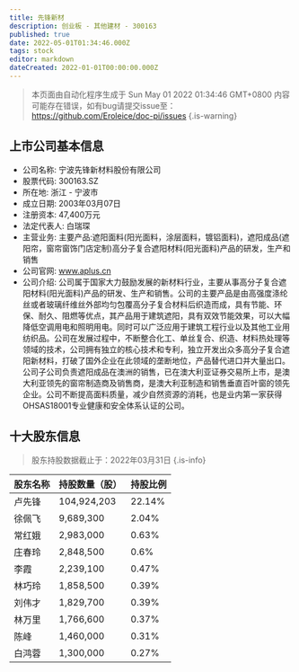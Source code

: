 ```yaml
---
title: 先锋新材
description: 创业板 - 其他建材 - 300163
published: true
date: 2022-05-01T01:34:46.000Z
tags: stock
editor: markdown
dateCreated: 2022-01-01T00:00:00.000Z
---
```


> 本页面由自动化程序生成于 Sun May 01 2022 01:34:46 GMT+0800
> 内容可能存在错误，如有bug请提交issue至：https://github.com/Eroleice/doc-pi/issues
{.is-warning}

## 上市公司基本信息
- 公司名称: 宁波先锋新材料股份有限公司
- 股票代码: 300163.SZ
- 所在地: 浙江 - 宁波市
- 成立日期: 2003年03月07日
- 注册资本: 47,400万元
- 法定代表人: 白瑞琛
- 主营业务: 主要产品:遮阳面料(阳光面料，涂层面料，镀铝面料)，遮阳成品(遮阳帘，窗帘窗饰门店定制)高分子复合遮阳材料(阳光面料)产品的研发，生产和销售
- 公司官网: www.aplus.cn
- 公司介绍: 公司属于国家大力鼓励发展的新材料行业，主要从事高分子复合遮阳材料(阳光面料)产品的研发、生产和销售。公司的主要产品是由高强度涤纶丝或者玻璃纤维丝外部均匀包覆高分子复合材料后织造而成，具有节能、环保、耐久、阻燃等优点，其产品用于建筑遮阳，具有双效节能效果，可以大幅降低空调用电和照明用电。同时可以广泛应用于建筑工程行业以及其他工业用纺织品。公司在发展过程中，不断整合化工、单丝复合、织造、材料热处理等领域的技术，公司拥有独立的核心技术和专利，独立开发出众多高分子复合遮阳新材料，打破了国外企业在此领域的垄断地位，产品替代进口并大量出口。公司子公司负责遮阳成品在澳洲的销售，已在澳大利亚证券交易所上市，是澳大利亚领先的窗帘制造商及销售商，是澳大利亚制造和销售垂直百叶窗的领先企业。公司不断提高面料质量，减少自然资源的消耗，也是业内第一家获得OHSAS18001专业健康和安全体系认证的公司。


## 十大股东信息
> 股东持股数据截止于：2022年03月31日
{.is-info}

| 股东名称 | 持股数量（股） | 持股比例 |
| --- | --- | --- |
| 卢先锋 | 104,924,203 | 22.14% |
| 徐佩飞 | 9,689,300 | 2.04% |
| 常红娥 | 2,983,000 | 0.63% |
| 庄春玲 | 2,848,500 | 0.6% |
| 李霞 | 2,239,100 | 0.47% |
| 林巧玲 | 1,858,500 | 0.39% |
| 刘伟才 | 1,829,700 | 0.39% |
| 林万里 | 1,766,600 | 0.37% |
| 陈峰 | 1,460,000 | 0.31% |
| 白鸿蓉 | 1,300,000 | 0.27% |





